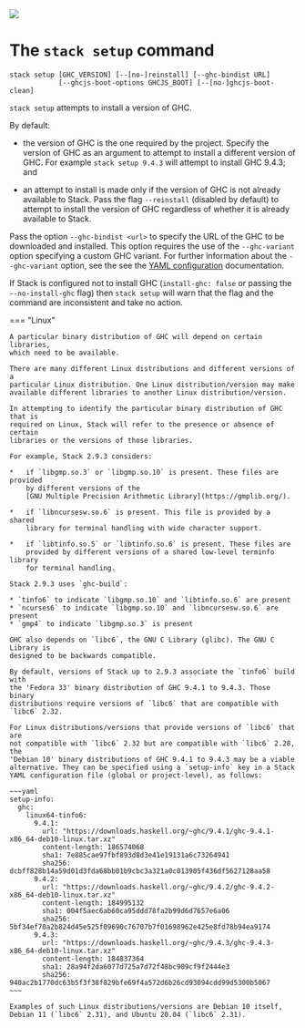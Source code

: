 <div class="hidden-warning"><a href="https://docs.haskellstack.org/"><img src="https://cdn.jsdelivr.net/gh/commercialhaskell/stack/doc/img/hidden-warning.svg"></a></div>

# The `stack setup` command

~~~text
stack setup [GHC_VERSION] [--[no-]reinstall] [--ghc-bindist URL]
            [--ghcjs-boot-options GHCJS_BOOT] [--[no-]ghcjs-boot-clean]
~~~

`stack setup` attempts to install a version of GHC.

By default:

* the version of GHC is the one required by the project. Specify the version of
  GHC as an argument to attempt to install a different version of GHC. For
  example `stack setup 9.4.3` will attempt to install GHC 9.4.3; and

* an attempt to install is made only if the version of GHC is not already
  available to Stack. Pass the flag `--reinstall` (disabled by default) to
  attempt to install the version of GHC regardless of whether it is already
  available to Stack.

Pass the option `--ghc-bindist <url>` to specify the URL of the GHC to be
downloaded and installed. This option requires the use of the `--ghc-variant`
option specifying a custom GHC variant. For further information about the
`--ghc-variant` option, see the see the
[YAML configuration](yaml_configuration.md#ghc-variant) documentation.

If Stack is configured not to install GHC (`install-ghc: false` or passing the
`--no-install-ghc` flag) then `stack setup` will warn that the flag and the
command are inconsistent and take no action.

=== "Linux"

    A particular binary distribution of GHC will depend on certain libraries,
    which need to be available.

    There are many different Linux distributions and different versions of a
    particular Linux distribution. One Linux distribution/version may make
    available different libraries to another Linux distribution/version.

    In attempting to identify the particular binary distribution of GHC that is
    required on Linux, Stack will refer to the presence or absence of certain
    libraries or the versions of those libraries.

    For example, Stack 2.9.3 considers:

    *   if `libgmp.so.3` or `libgmp.so.10` is present. These files are provided
        by different versions of the
        [GNU Multiple Precision Arithmetic Library](https://gmplib.org/).

    *   if `libncursesw.so.6` is present. This file is provided by a shared
        library for terminal handling with wide character support.

    *   if `libtinfo.so.5` or `libtinfo.so.6` is present. These files are
        provided by different versions of a shared low-level terminfo library
        for terminal handling.

    Stack 2.9.3 uses `ghc-build`:

    * `tinfo6` to indicate `libgmp.so.10` and `libtinfo.so.6` are present
    * `ncurses6` to indicate `libgmp.so.10` and `libncursesw.so.6` are present
    * `gmp4` to indicate `libgmp.so.3` is present

    GHC also depends on `libc6`, the GNU C Library (glibc). The GNU C Library is
    designed to be backwards compatible.

    By default, versions of Stack up to 2.9.3 associate the `tinfo6` build with
    the 'Fedora 33' binary distribution of GHC 9.4.1 to 9.4.3. Those binary
    distributions require versions of `libc6` that are compatible with
    `libc6` 2.32.

    For Linux distributions/versions that provide versions of `libc6` that are
    not compatible with `libc6` 2.32 but are compatible with `libc6` 2.28, the
    'Debian 10' binary distributions of GHC 9.4.1 to 9.4.3 may be a viable
    alternative. They can be specified using a `setup-info` key in a Stack
    YAML configuration file (global or project-level), as follows:

    ~~~yaml
    setup-info:
      ghc:
        linux64-tinfo6:
          9.4.1:
            url: "https://downloads.haskell.org/~ghc/9.4.1/ghc-9.4.1-x86_64-deb10-linux.tar.xz"
            content-length: 186574068
            sha1: 7e885cae97fbf893d8d3e41e19131a6c73264941
            sha256: dcbff828b14a59d01d3fda68bb01b9cbc3a321a0c013905f436df5627128aa58
          9.4.2:
            url: "https://downloads.haskell.org/~ghc/9.4.2/ghc-9.4.2-x86_64-deb10-linux.tar.xz"
            content-length: 184995132
            sha1: 004f5aec6ab60ca95ddd78fa2b99d6d7657e6a06
            sha256: 5bf34ef70a2b824d45e525f09690c76707b7f01698962e425e8fd78b94ea9174
          9.4.3:
            url: "https://downloads.haskell.org/~ghc/9.4.3/ghc-9.4.3-x86_64-deb10-linux.tar.xz"
            content-length: 184837364
            sha1: 28a94f2da6077d725a7d72f48bc909cf9f2444e3
            sha256: 940ac2b1770dc63b5f3f38f829bfe69f4a572d6b26cd93094cdd99d5300b5067
    ~~~

    Examples of such Linux distributions/versions are Debian 10 itself,
    Debian 11 (`libc6` 2.31), and Ubuntu 20.04 (`libc6` 2.31).
